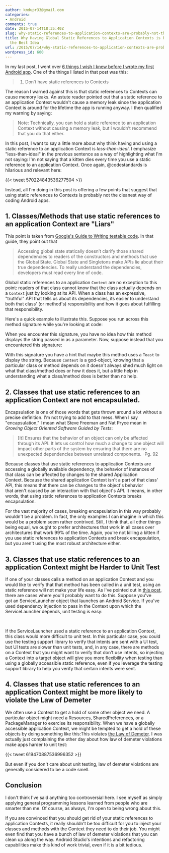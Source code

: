 ```yaml
---
author: kmdupr33@gmail.com
categories:
- Android
comments: true
date: 2015-07-14T18:35:40Z
slug: why-static-references-to-application-contexts-are-probably-not-the-best-idea
title: Why Having Global Static References to Application Contexts is Probably not
  the Best Idea
url: /2015/07/14/why-static-references-to-application-contexts-are-probably-not-the-best-idea/
wordpress_id: 600
---
```


In my last post, I went over [6 things I wish I knew before I wrote my first Android app](http://www.philosophicalhacker.com/2015/07/09/6-things-i-wish-i-knew-before-i-wrote-my-first-android-app/). One of the things I listed in that post was this:

> 1. Don’t have static references to Contexts

The reason I warned against this is that static references to Contexts can cause memory leaks. An astute reader pointed out that a static reference to an application Context wouldn't cause a memory leak since the application Context is around for the lifetime the app is running anyway. I then qualified my warning by saying:


<blockquote>Note: Technically, you can hold a static reference to an application Context without causing a memory leak, but I wouldn’t recommend that you do that either.</blockquote>


In this post, I want to say a little more about why think having and using a static reference to an application Context is _less-than-ideal_. I emphasize "less-than-ideal" in the previous sentence as a way of highlighting what I'm not saying: I'm not saying that a kitten dies every time you use a static reference to an application Context. Once again, @codestandards is hilarious and relevant here:


{{< tweet 570224843536277504 >}}


Instead, all I'm doing in this post is offering a few points that suggest that using static references to Contexts is probably not the cleanest way of coding Android apps. <!--more-->



## 1. Classes/Methods that use static references to an application Context are "Liars"



This point is taken from [Google's Guide to Writing testable code](http://misko.hevery.com/code-reviewers-guide/flaw-brittle-global-state-singletons/). In that guide, they point out that



<blockquote>
Accessing global state statically doesn’t clarify those shared dependencies to readers of the constructors and methods that use the Global State. Global State and Singletons make APIs lie about their true dependencies. To really understand the dependencies, developers must read every line of code.
</blockquote>



Global static references to an application `Context` are no exception to this point: readers of that class cannot know that the class actually depends on a `Context` just by looking at its API. When a class has an expressive, "truthful" API that tells us about its dependencies, its easier to understand both that class' (or method's) responsibility and how it goes about fulfilling that responsibility.

Here's a quick example to illustrate this. Suppose you run across this method signature while you're looking at code:



When you encounter this signature, you have no idea how this method displays the string passed in as a parameter. Now, suppose instead that you encountered this signature:



With this signature you have a hint that maybe this method uses a `Toast` to display the string. Because `Context` is a god-object, knowing that a particular class or method depends on it doesn't always shed much light on what that class/method does or how it does it, but a little help in understanding what a class/method does is better than no help. 



## 2. Classes that use static references to an application Context are not encapsulated.



Encapsulation is one of those words that gets thrown around a lot without a precise definition. I'm not trying to add to that mess. When I say "encapsulation," I mean what Steve Freeman and Nat Pryce mean in _Growing Object Oriented Software Guided by Tests_:



<blockquote>
[It] Ensures that the behavior of an object can only be affected through its API. It lets us control how much a change to one object will impact other parts of the system by ensuring that there are no unexpected dependencies between unrelated components. -Pg. 92
</blockquote>



Because classes that use static references to application Contexts are accessing a globally available dependency, the behavior of instances of that class can be affected by changes to the shared Application Context. Because the shared application Context isn't a part of that class' API, this means that there can be changes to the object's behavior that aren't caused by an interaction with that object's API. It means, in other words, that using static references to application Contexts breaks encapsulation.

For the vast majority of cases, breaking encapsulation in this way probably wouldn't be a problem. In fact, the only examples I can imagine in which this would be a problem seem rather contrived. Still, I think that, all other things being equal, we ought to prefer architectures that work in all cases over architectures that work 99% of the time. Again, you're not killing a kitten if you use static references to application Contexts and break encapsulation, but you aren't using the most robust architecture either.



## 3. Classes that use static references to an application Context might be Harder to Unit Test



If one of your classes calls a method on an application Context and you would like to verify that that method has been called in a unit test, using an static reference will not make your life easy. As I've pointed out in [this post](http://www.philosophicalhacker.com/2015/04/24/why-android-unit-testing-is-so-hard-pt-2/), there are cases where you'll probably want to do this. Suppose you've got an ServiceLauncher object that launches an Android Service. If you've used dependency injection to pass in the Context upon which the ServiceLauncher depends, unit testing is easy:

 

If the ServiceLauncher used a static reference to an application Context, this class would more difficult to unit test. In this particular case, you could use the testing support library to verify that intents are sent with a UI test, but UI tests are slower than unit tests, and, in any case, there are methods on a Context that you might want to verify that don't use intents, so injecting a Context into a target object will give you more flexibility when testing than using a globally accessible static reference, even if you leverage the testing support library to help you verify that certain intents were sent.


## 4. Classes that use static references to an application Context might be more likely to violate the Law of Demeter


We often use a Context to get a hold of some other object we need. A particular object might need a Resources, SharedPreferences, or a PackageManager to exercise its responsibility. When we have a globally accessible application Context, we might be tempted to get a hold of these objects by doing something like this:This violates [the Law of Demeter](https://en.wikipedia.org/wiki/Law_of_Demeter). I was actually just complaining the other day about how law of demeter violations make apps harder to unit test:

{{< tweet 619470887536996352 >}}

But even if you don't care about unit testing, law of demeter violations are generally considered to be a code smell.


## Conclusion


I don't think I've said anything too controversial here. I see myself as simply applying general programming lessons learned from people who are smarter than me. Of course, as always, I'm open to being wrong about this.

If you are convinced that you should get rid of your static references to application Contexts, it really shouldn't be too difficult for you to inject your classes and methods with the Context they need to do their job. You might even find that you have a bunch of law of demeter violations that you can clean up along the way. Android Studio's intentions and refactoring capabilities make this kind of work trivial, even if it is a bit tedious.
